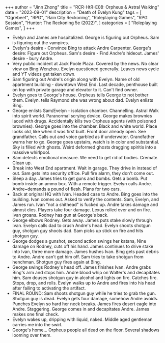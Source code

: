 +++
author = "Jinn Zhong"
title = "RCR-HtR-E08: Orpheus & Astral Walking"
date = "2023-09-01"
description = "Death of Evelyn Kung"
tags = [
    "Ogrebeef",
    "RPG",
    "Rain City Reckoning",
    "Roleplaying Games",
    "RPG Session",
    "Hunter: The Reckoning 5e (2022)",
]
categories = [
    "Roleplaying Games",
]
+++
* Evelyn and James are hospitalized. George is figuring out Orpheus. Sam is figuring out the vampires.
* Evelyn's desire - Convince Bing to attack Andre Carpenter. George's desire: Figure out Orpheus. Sam's desire - Find Andre's hideout. James' desire - bury Andre.
* Very public incident at Jack Poole Plaza. Covered by the news. No clear view on Bing Wenzhou. Evelyn questioned generally. Leaves news cycle and YT videos get taken down.
* Sam figuring out Andre's origin along with Evelyn. Name of old apartment building - downtown West End. Last decade, penthouse built on top with private garage and elevator to it. Can't find owner.
* Evelyn goes to George's house. Orpheus tells George to not bother them. Evelyn. tells Raymond she was wrong about dad. Evelyn enlists Bing.
* George enlists Sam/Evelyn - isolation chamber. Channelling. Astral Walk into spirit world. Paranormal scrying device. George makes brownies laced with drugs. Accidentally kills two Orpheus agents (with poisoned brownies). George goes into the chamber. Black and white world. Place looks old, like when it was first built. Front door already open. See grandfather. Calls out and voice garbled as if underwater. Grandfather warns her to go. George goes upstairs, watch is in color and substantial. Sky is filled with ghosts. Weird deformed ghosts dragging spiritis into a massive whirlpool.
* Sam detects emotional measure. We need to get rid of bodies. Cremate. Clean up.
* Break into West End apartment. Wait in garage. They drive in instead of out. Sam gets into security office. Pull fire alarm, they don't come out.
* Sleep a day. James tries to get guns and bombs. Gets a bomb. Put bomb inside an ammo box. With a remote trigger. Evelyn calls Andre. Andre~demands a pound of flesh. Plans for two cars.
* Back at original HQ with Ivan. Headed case to Andre. Bing goes into the building. Ivan comes out. Asked to verify the contents. Sam, Evelyn, and James run. Ivan "not a shithead" is fucked up. Andre takes damage and almost dies. Players take four damage. Lexus rolled over and on fire. Ivan groans. Rodney has gun at George's back.
* George elbows Rodney. Gets away. James puts stake slowly through Ivan. Evelyn calls dad to crush Andre's head. Evelyn shoots shotgun guy, shotgun guy shoots dad. Sam picks up stick on fire and hits shotgun guy.
* George dodges a gunshot, second action swings her katana, Nine damage on Rodney, cuts off his hand. James continues to drive stake into Ivan, three more damage. James hushes Ivan. Bing gets past debris to Andre. Andre can't get him off. Sam tries to take shotgun from henchman. Shotgun guy fires again at Bing.
* George swings Rodney's head off. James finishes Ivan. Andre grabs Bing's arm and stops him. Andre blood whip on Walter's and decapitates him. Sam douses shotgun guy in alcohol and lights on fire. Catches fire. Stops, drop, and rolls. Evelyn walks up to Andre and fires into his head after failing to activating the artifact.
* FINAL ROUND: Sam shoots shotgun guy while he tries to grab the gun. Shotgun guy is dead. Evelyn gets four damage, somehow Andre avoids. Punches Evelyn so hard her neck breaks. James fires desert eagle into Andre. Staggering. George comes in and decapitates Andre. James makes one final check.
* Evelyn wakes up, dripping with liquid, naked. Middle aged gentleman carries me into the swirl.
* George's home... Orpheus people all dead on the floor. Several shadows looming over them.

